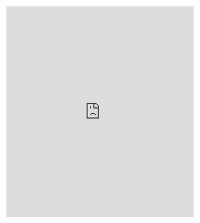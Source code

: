 <br>
<br>

<iframe src="https://docs.google.com/presentation/d/e/2PACX-1vTitHyQYBI9mxADK150oHqG9y78SDXh8oUo2N6AU3WW0iCOzHsC9GGq3E57G0gHSi_pZHYyEPm_-QC4/embed?start=true&loop=true&delayms=10000" frameborder="0" width="100%" height="569" allowfullscreen="true" mozallowfullscreen="true" webkitallowfullscreen="true"></iframe>